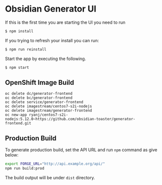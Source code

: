 Obsidian Generator UI
=====================

If this is the first time you are starting the UI you need to run

```bash
$ npm install
```

If you trying to refresh your install you can run:

```bash
$ npm run reinstall
```

Start the app by executing the following.

```bash
$ npm start
```

## OpenShift Image Build

```
oc delete dc/generator-frontend
oc delete bc/generator-frontend
oc delete service/generator-frontend
oc delete imagestream/centos7-s2i-nodejs
oc delete imagestream/generator-frontend
oc new-app ryanj/centos7-s2i-nodejs:5.12.0~https://github.com/obsidian-toaster/generator-frontend.git
```

## Production Build

To generate production build, set the API URL and run `npm` command as give below:

```bash
export FORGE_URL="http://api.example.org/api/"
npm run build:prod
```

The build output will be under `dist` directory.
